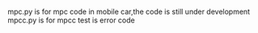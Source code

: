 mpc.py is for mpc code in mobile car,the code is still under development
mpcc.py is for mpcc
test is error code

